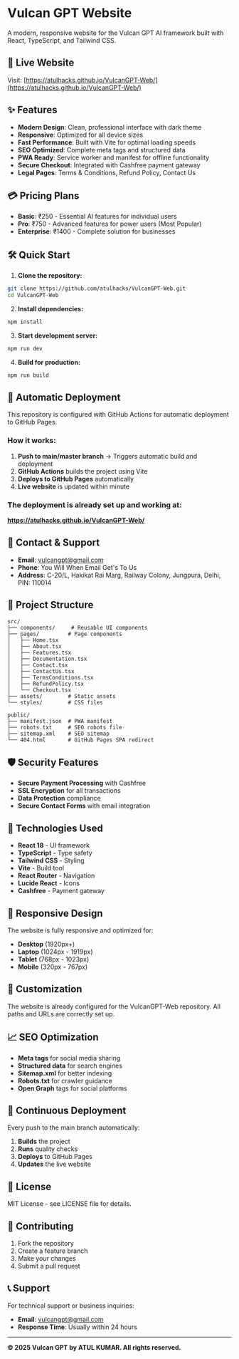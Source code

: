 # Vulcan GPT Website

A modern, responsive website for the Vulcan GPT AI framework built with React, TypeScript, and Tailwind CSS.

## 🚀 **Live Website**
Visit: [https://atulhacks.github.io/VulcanGPT-Web/](https://atulhacks.github.io/VulcanGPT-Web/)

## ✨ **Features**

- **Modern Design**: Clean, professional interface with dark theme
- **Responsive**: Optimized for all device sizes
- **Fast Performance**: Built with Vite for optimal loading speeds
- **SEO Optimized**: Complete meta tags and structured data
- **PWA Ready**: Service worker and manifest for offline functionality
- **Secure Checkout**: Integrated with Cashfree payment gateway
- **Legal Pages**: Terms & Conditions, Refund Policy, Contact Us

## 💳 **Pricing Plans**

- **Basic**: ₹250 - Essential AI features for individual users
- **Pro**: ₹750 - Advanced features for power users (Most Popular)
- **Enterprise**: ₹1400 - Complete solution for businesses

## 🛠 **Quick Start**

1. **Clone the repository:**
```bash
git clone https://github.com/atulhacks/VulcanGPT-Web.git
cd VulcanGPT-Web
```

2. **Install dependencies:**
```bash
npm install
```

3. **Start development server:**
```bash
npm run dev
```

4. **Build for production:**
```bash
npm run build
```

## 🚀 **Automatic Deployment**

This repository is configured with GitHub Actions for automatic deployment to GitHub Pages.

### **How it works:**
1. **Push to main/master branch** → Triggers automatic build and deployment
2. **GitHub Actions** builds the project using Vite
3. **Deploys to GitHub Pages** automatically
4. **Live website** is updated within minute

### **The deployment is already set up and working at:**
**https://atulhacks.github.io/VulcanGPT-Web/**

## 📧 **Contact & Support**

- **Email**: vulcangpt@gmail.com
- **Phone**: You Will When Email Get's To Us
- **Address**: C-20/L, Hakikat Rai Marg, Railway Colony, Jungpura, Delhi, PIN: 110014

## 📁 **Project Structure**

```
src/
├── components/     # Reusable UI components
├── pages/         # Page components
│   ├── Home.tsx
│   ├── About.tsx
│   ├── Features.tsx
│   ├── Documentation.tsx
│   ├── Contact.tsx
│   ├── ContactUs.tsx
│   ├── TermsConditions.tsx
│   ├── RefundPolicy.tsx
│   └── Checkout.tsx
├── assets/        # Static assets
└── styles/        # CSS files

public/
├── manifest.json  # PWA manifest
├── robots.txt     # SEO robots file
├── sitemap.xml    # SEO sitemap
└── 404.html       # GitHub Pages SPA redirect
```

## 🛡 **Security Features**

- **Secure Payment Processing** with Cashfree
- **SSL Encryption** for all transactions
- **Data Protection** compliance
- **Secure Contact Forms** with email integration

## 🔧 **Technologies Used**

- **React 18** - UI framework
- **TypeScript** - Type safety
- **Tailwind CSS** - Styling
- **Vite** - Build tool
- **React Router** - Navigation
- **Lucide React** - Icons
- **Cashfree** - Payment gateway

## 📱 **Responsive Design**

The website is fully responsive and optimized for:
- **Desktop** (1920px+)
- **Laptop** (1024px - 1919px)
- **Tablet** (768px - 1023px)
- **Mobile** (320px - 767px)

## 🎨 **Customization**

The website is already configured for the VulcanGPT-Web repository. All paths and URLs are correctly set up.

## 📈 **SEO Optimization**

- **Meta tags** for social media sharing
- **Structured data** for search engines
- **Sitemap.xml** for better indexing
- **Robots.txt** for crawler guidance
- **Open Graph** tags for social platforms

## 🔄 **Continuous Deployment**

Every push to the main branch automatically:
1. **Builds** the project
2. **Runs** quality checks
3. **Deploys** to GitHub Pages
4. **Updates** the live website

## 📄 **License**

MIT License - see LICENSE file for details.

## 🤝 **Contributing**

1. Fork the repository
2. Create a feature branch
3. Make your changes
4. Submit a pull request

## 📞 **Support**

For technical support or business inquiries:
- **Email**: vulcangpt@gmail.com
- **Response Time**: Usually within 24 hours

---

**© 2025 Vulcan GPT by ATUL KUMAR. All rights reserved.**
